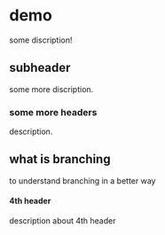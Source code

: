 # demo



some discription!

## subheader

some more discription.

### some more headers

description.
## what is branching

to understand branching in a better way

#### 4th header

description about 4th header

